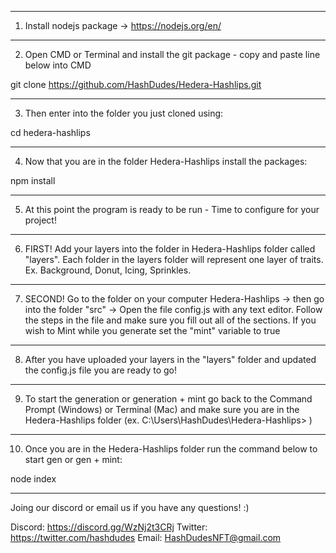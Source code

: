 -------------------------------------------------------------------------

1) Install nodejs package -> https://nodejs.org/en/

-------------------------------------------------------------------------

2) Open CMD or Terminal and install the git package - copy and paste line below into CMD

git clone https://github.com/HashDudes/Hedera-Hashlips.git

-------------------------------------------------------------------------

3) Then enter into the folder you just cloned using:

cd hedera-hashlips

-------------------------------------------------------------------------

4) Now that you are in the folder Hedera-Hashlips install the packages:

npm install 

-------------------------------------------------------------------------

5) At this point the program is ready to be run - Time to configure for your project!

-------------------------------------------------------------------------

6) FIRST! Add your layers into the folder in Hedera-Hashlips folder called "layers". Each folder in the layers folder will represent one layer of traits. Ex. Background, Donut, Icing, Sprinkles.

-------------------------------------------------------------------------

7) SECOND! Go to the folder on your computer Hedera-Hashlips -> then go into the folder "src" -> Open the file config.js with any text editor. Follow the steps in the file and make sure you fill out all of the sections. If you wish to Mint while you generate set the "mint" variable to true

-------------------------------------------------------------------------

8) After you have uploaded your layers in the "layers" folder and updated the config.js file you are ready to go!

-------------------------------------------------------------------------

9) To start the generation or generation + mint go back to the Command Prompt (Windows) or Terminal (Mac) and make sure you are in the Hedera-Hashlips folder (ex. C:\Users\HashDudes\Hedera-Hashlips> )

-------------------------------------------------------------------------

10) Once you are in the Hedera-Hashlips folder run the command below to start gen or gen + mint:

node index

-------------------------------------------------------------------------

Joing our discord or email us if you have any questions! :)

Discord: https://discord.gg/WzNj2t3CRj
Twitter: https://twitter.com/hashdudes
Email: HashDudesNFT@gmail.com
